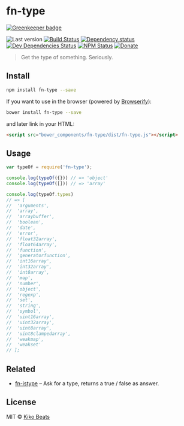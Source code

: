 # fn-type

[![Greenkeeper badge](https://badges.greenkeeper.io/Kikobeats/fn-type.svg)](https://greenkeeper.io/)

![Last version](https://img.shields.io/github/tag/Kikobeats/fn-type.svg?style=flat-square)
[![Build Status](http://img.shields.io/travis/Kikobeats/fn-type/master.svg?style=flat-square)](https://travis-ci.org/Kikobeats/fn-type)
[![Dependency status](http://img.shields.io/david/Kikobeats/fn-type.svg?style=flat-square)](https://david-dm.org/Kikobeats/fn-type)
[![Dev Dependencies Status](http://img.shields.io/david/dev/Kikobeats/fn-type.svg?style=flat-square)](https://david-dm.org/Kikobeats/fn-type#info=devDependencies)
[![NPM Status](http://img.shields.io/npm/dm/fn-type.svg?style=flat-square)](https://www.npmjs.org/package/fn-type)
[![Donate](https://img.shields.io/badge/donate-paypal-blue.svg?style=flat-square)](https://paypal.me/kikobeats)

> Get the type of something. Seriously.

## Install

```bash
npm install fn-type --save
```

If you want to use in the browser (powered by [Browserify](http://browserify.org/)):

```bash
bower install fn-type --save
```

and later link in your HTML:

```html
<script src="bower_components/fn-type/dist/fn-type.js"></script>
```

## Usage

```js
var typeOf = require('fn-type');

console.log(typeOf({})) // => 'object'
console.log(typeOf([])) // => 'array'

console.log(typeOf.types)
// => [
//  'arguments',
//  'array',
//  'arraybuffer',
//  'boolean',
//  'date',
//  'error',
//  'float32array',
//  'float64array',
//  'function',
//  'generatorfunction',
//  'int16array',
//  'int32array',
//  'int8array',
//  'map',
//  'number',
//  'object',
//  'regexp',
//  'set',
//  'string',
//  'symbol',
//  'uint16array',
//  'uint32array',
//  'uint8array',
//  'uint8clampedarray',
//  'weakmap',
//  'weakset'
// ];
```

## Related

* [fn-istype](https://github.com/Kikobeats/fn-istype) – Ask for a type, returns a true / false as answer.

## License

MIT © [Kiko Beats](http://www.kikobeats.com)
